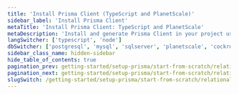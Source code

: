 ```yaml
---
title: 'Install Prisma Client (TypeScript and PlanetScale)'
sidebar_label: 'Install Prisma Client'
metaTitle: 'Install Prisma Client: TypeScript and PlanetScale'
metaDescription: 'Install and generate Prisma Client in your project using TypeScript and PlanetScale'
langSwitcher: ['typescript', 'node']
dbSwitcher: ['postgresql', 'mysql', 'sqlserver', 'planetscale', 'cockroachdb', 'prismaPostgres']
sidebar_class_name: hidden-sidebar
hide_table_of_contents: true
pagination_prev: getting-started/setup-prisma/start-from-scratch/relational-databases/using-prisma-migrate-typescript-planetscale
pagination_next: getting-started/setup-prisma/start-from-scratch/relational-databases/querying-the-database-typescript-planetscale
slugSwitch: /getting-started/setup-prisma/start-from-scratch/relational-databases/install-prisma-client-
---
```


<!-- InstallPrismaClient -->
